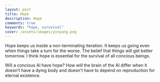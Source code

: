 ```yaml
---
layout: post
title: Hope
description: Hope
comments: true
keywords: "hope, suruvival"
cover: /assets/images/yinyang.png
---
```


Hope keeps us inside a non-terminating iteration. It keeps us going even when things take a turn for the worse. The belief
that things will get better tomorrow. I think hope is essential for the survival of all concious beings.

Will a concious AI have hope? How will the brain of the AI differ when it doesn't have a dying body and doesn't have to
depend on reproduction for eternal existence.
